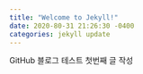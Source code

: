 ```yaml
---
title: "Welcome to Jekyll!"
date: 2020-80-31 21:26:30 -0400
categories: jekyll update
---
```


GitHub 블로그 테스트 첫번째 글 작성
